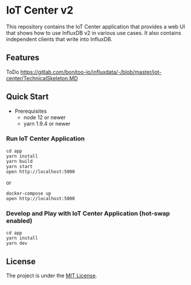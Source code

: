# IoT Center v2

This repository contains the IoT Center application that provides a web UI that shows how to use InfluxDB v2 in various use cases. 
It also contains independent clients that write into InfluxDB.

## Features

ToDo https://gitlab.com/bonitoo-io/influxdata/-/blob/master/iot-center/TechnicalSkeleton.MD

## Quick Start

* Prerequisites
   * node 12 or newer
   * yarn 1.9.4 or newer

### Run IoT Center Application

```
cd app
yarn install
yarn build
yarn start
open http://localhost:5000
```

or

```
docker-compose up
open http://localhost:5000
```

### Develop and Play with IoT Center Application (hot-swap enabled)

```
cd app
yarn install
yarn dev
```

## License

The project is under the [MIT License](https://opensource.org/licenses/MIT).
